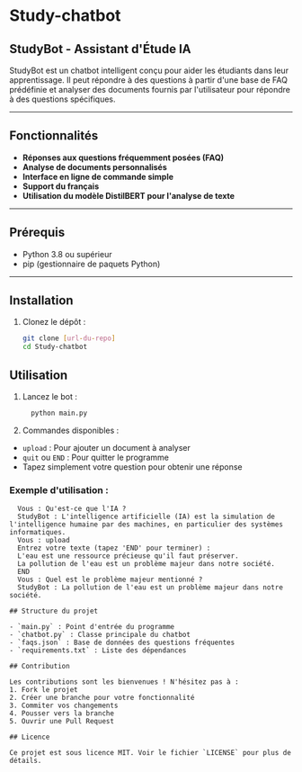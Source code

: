 # Study-chatbot
## StudyBot - Assistant d'Étude IA

StudyBot est un chatbot intelligent conçu pour aider les étudiants dans leur apprentissage. Il peut répondre à des questions à partir d'une base de FAQ prédéfinie et analyser des documents fournis par l'utilisateur pour répondre à des questions spécifiques.

---

## Fonctionnalités

- **Réponses aux questions fréquemment posées (FAQ)**
- **Analyse de documents personnalisés**
- **Interface en ligne de commande simple**
- **Support du français**
- **Utilisation du modèle DistilBERT pour l'analyse de texte**

---

## Prérequis

- Python 3.8 ou supérieur
- pip (gestionnaire de paquets Python)

---

## Installation

1. Clonez le dépôt :
   ```bash
   git clone [url-du-repo]
   cd Study-chatbot

## Utilisation

1. Lancez le bot :
   ```bash
     python main.py

2. Commandes disponibles :
- `upload` : Pour ajouter un document à analyser
- `quit` ou `END` : Pour quitter le programme
- Tapez simplement votre question pour obtenir une réponse

### Exemple d'utilisation :
```CSV
  Vous : Qu'est-ce que l'IA ?
  StudyBot : L'intelligence artificielle (IA) est la simulation de l'intelligence humaine par des machines, en particulier des systèmes informatiques.
  Vous : upload
  Entrez votre texte (tapez 'END' pour terminer) :
  L'eau est une ressource précieuse qu'il faut préserver.
  La pollution de l'eau est un problème majeur dans notre société.
  END
  Vous : Quel est le problème majeur mentionné ?
  StudyBot : La pollution de l'eau est un problème majeur dans notre société.

## Structure du projet

- `main.py` : Point d'entrée du programme
- `chatbot.py` : Classe principale du chatbot
- `faqs.json` : Base de données des questions fréquentes
- `requirements.txt` : Liste des dépendances

## Contribution

Les contributions sont les bienvenues ! N'hésitez pas à :
1. Fork le projet
2. Créer une branche pour votre fonctionnalité
3. Commiter vos changements
4. Pousser vers la branche
5. Ouvrir une Pull Request

## Licence

Ce projet est sous licence MIT. Voir le fichier `LICENSE` pour plus de détails.
